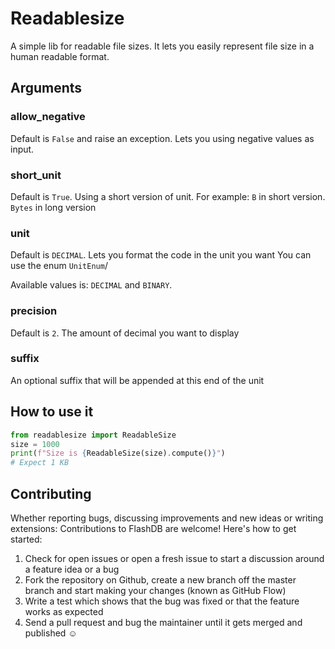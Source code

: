 # Readablesize
A simple lib for readable file sizes.
It lets you easily represent file size in a human readable format.


## Arguments

### allow_negative
Default is `False` and raise an exception. Lets you using negative values as input.

### short_unit

Default is `True`. Using a short version of unit. 
For example: `B` in short version. `Bytes` in long version

### unit

Default is `DECIMAL`. Lets you format the code in the unit you want
You can use the enum `UnitEnum`/

Available values is: `DECIMAL` and `BINARY`.

### precision

Default is `2`. The amount of decimal you want to display

### suffix

An optional suffix that will be appended at this end of the unit


## How to use it
```python
from readablesize import ReadableSize
size = 1000
print(f"Size is {ReadableSize(size).compute()}")
# Expect 1 KB

```

## Contributing

Whether reporting bugs, discussing improvements and new ideas or writing extensions: Contributions to FlashDB are welcome! Here's how to get started:

1. Check for open issues or open a fresh issue to start a discussion around a feature idea or a bug
2. Fork the repository on Github, create a new branch off the master branch and start making your changes (known as GitHub Flow)
3. Write a test which shows that the bug was fixed or that the feature works as expected
4. Send a pull request and bug the maintainer until it gets merged and published ☺
